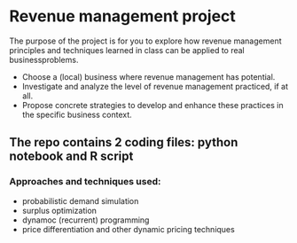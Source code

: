 # Revenue management project

The  purpose  of  the  project  is  for  you  to  explore  how  revenue  management  principles  and techniques learned in class can be applied to real businessproblems. 
* Choose a  (local) business  where  revenue  management  has  potential. 
* Investigate  and  analyze  the  level  of  revenue  management  practiced,  if  at  all.  
* Propose concrete strategies to develop and enhance these practices in the specific business context.

## The repo contains 2 coding files: python notebook and R script

### Approaches and techniques used:
* probabilistic demand simulation
* surplus optimization
* dynamoc (recurrent) programming
* price differentiation and other dynamic pricing techniques
